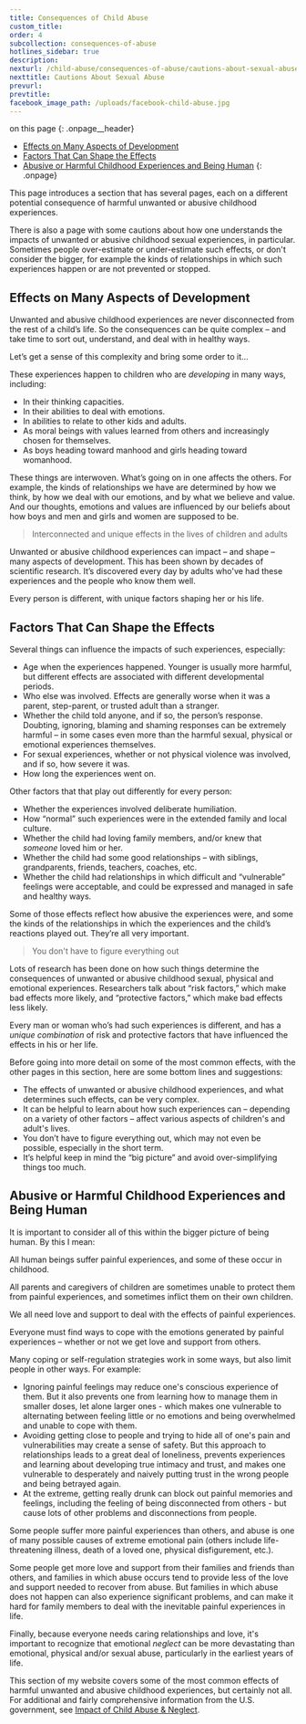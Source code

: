 ```yaml
---
title: Consequences of Child Abuse
custom_title:
order: 4
subcollection: consequences-of-abuse
hotlines_sidebar: true
description:
nexturl: /child-abuse/consequences-of-abuse/cautions-about-sexual-abuse/
nexttitle: Cautions About Sexual Abuse
prevurl:
prevtitle:
facebook_image_path: /uploads/facebook-child-abuse.jpg
---
```



on this page
{: .onpage__header}

* [Effects on Many Aspects of Development](#effects-on-many-aspects-of-development)
* [Factors That Can Shape the Effects](#factors-that-can-shape-the-effects)
* [Abusive or Harmful Childhood Experiences and Being Human](#abusive-or-harmful-childhood-experiences-and-being-human)
{: .onpage}

This page introduces a section that has several pages, each on a different potential consequence of harmful unwanted or abusive childhood experiences.&nbsp;

There is also a page with some cautions about how one understands the impacts of unwanted or abusive childhood sexual experiences, in particular. Sometimes people over-estimate or under-estimate such effects, or don't consider the bigger, for example the kinds of relationships in which such experiences happen or are not prevented or stopped.

## Effects on Many Aspects of Development

Unwanted and abusive childhood experiences are never disconnected from the rest of a child’s life. So the consequences can be quite complex – and take time to sort out, understand, and deal with in healthy ways.

Let’s get a sense of this complexity and bring some order to it…

These experiences happen to children who are *developing* in many ways, including:

* In their thinking capacities.
* In their abilities to deal with emotions.
* In abilities to relate to other kids and adults.
* As moral beings with values learned from others and increasingly chosen for themselves.
* As boys heading toward manhood and girls heading toward womanhood.


These things are interwoven. What’s going on in one affects the others. For example, the kinds of relationships we have are determined by how we think, by how we deal with our emotions, and by what we believe and value. And our thoughts, emotions and values are influenced by our beliefs about how boys and men and girls and women are supposed to be.

> Interconnected and unique effects in the lives of children and adults

Unwanted or abusive childhood experiences can impact – and shape – many aspects of development. This has been shown by decades of scientific research. It’s discovered every day by adults who've had these experiences and the people who know them well.

Every person is different, with unique factors shaping her or his life.

## Factors That Can Shape the Effects

Several things can influence the impacts of such experiences, especially:

* Age when the experiences happened. Younger is usually more harmful, but different effects are associated with different developmental periods.
* Who else was involved. Effects are generally worse when it was a parent, step-parent, or trusted adult than a stranger.
* Whether the child told anyone, and if so, the person’s response. Doubting, ignoring, blaming and shaming responses can be extremely harmful – in some cases even more than the harmful sexual, physical or emotional experiences themselves.
* For sexual experiences, whether or not physical violence was involved, and if so, how severe it was.
* How long the experiences went on.


Other factors that that play out differently for every person:

* Whether the experiences involved deliberate humiliation.
* How “normal” such experiences were in the extended family and local culture.
* Whether the child had loving family members, and/or knew that *someone* loved him or her.
* Whether the child had some good relationships – with siblings, grandparents, friends, teachers, coaches, etc.
* Whether the child had relationships in which difficult and “vulnerable” feelings were acceptable, and could be expressed and managed in safe and healthy ways.


Some of those effects reflect how abusive the experiences were, and some the kinds of the relationships in which the experiences and the child’s reactions played out. They’re all very important.

> You don't have to figure everything out

Lots of research has been done on how such things determine the consequences of unwanted or abusive childhood sexual, physical and emotional experiences. Researchers talk about “risk factors,” which make bad effects more likely, and “protective factors,” which make bad effects less likely.

Every man or woman who’s had such experiences is different, and has a *unique combination* of risk and protective factors that have influenced the effects in his or her life.

Before going into more detail on some of the most common effects, with the other pages in this section, here are some bottom lines and suggestions:

* The effects of unwanted or abusive childhood experiences, and what determines such effects, can be very complex.
* It can be helpful to learn about how such experiences can – depending on a variety of other factors – affect various aspects of children's and adult's lives.
* You don’t have to figure everything out, which may not even be possible, especially in the short term.
* It’s helpful keep in mind the “big picture” and avoid over-simplifying things too much.


## Abusive or Harmful Childhood Experiences and Being Human

It is important to consider all of this within the bigger picture of being human. By this I mean:

All human beings suffer painful experiences, and some of these occur in childhood.

All parents and caregivers of children are sometimes unable to protect them from painful experiences, and sometimes inflict them on their own children.

We all need love and support to deal with the effects of painful experiences.

Everyone must find ways to cope with the emotions generated by painful experiences – whether or not we get love and support from others.

Many coping or self-regulation strategies work in some ways, but also limit people in other ways. For example:

* Ignoring painful feelings may reduce one's conscious experience of them. But it also prevents one from learning how to manage them in smaller doses, let alone larger ones - which makes one vulnerable to alternating between feeling little or no emotions and being overwhelmed and unable to cope with them.
* Avoiding getting close to people and trying to hide all of one's pain and vulnerabilities may create a sense of safety. But this approach to relationships leads to a great deal of loneliness, prevents experiences and learning about developing true intimacy and trust, and makes one vulnerable to desperately and naively putting trust in the wrong people and being betrayed again.
* At the extreme, getting really drunk can block out painful memories and feelings, including the feeling of being disconnected from others - but cause lots of other problems and disconnections from people.


Some people suffer more painful experiences than others, and abuse is one of many possible causes of extreme emotional pain (others include life-threatening illness, death of a loved one, physical disfigurement, etc.).

Some people get more love and support from their families and friends than others, and families in which abuse occurs tend to provide less of the love and support needed to recover from abuse. But families in which abuse does not happen can also experience significant problems, and can make it hard for family members to deal with the inevitable painful experiences in life.

Finally, because everyone needs caring relationships and love, it's important to recognize that emotional *neglect* can be more devastating than emotional, physical and/or sexual abuse, particularly in the earliest years of life.

This section of my website covers some of the most common effects of harmful unwanted and abusive childhood experiences, but certainly not all. For additional and fairly comprehensive information from the U.S. government, see [Impact of Child Abuse & Neglect](https://www.childwelfare.gov/topics/can/impact/).